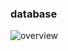 ### database
![overview](http://www.plantuml.com/plantuml/proxy?cache=no&src=https://github.com/tuannm99/backend/raw/master/assets/db.puml)
